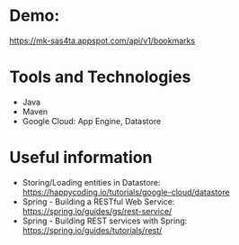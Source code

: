 # Demo:

https://mk-sas4ta.appspot.com/api/v1/bookmarks

# Tools and Technologies

- Java
- Maven
- Google Cloud: App Engine, Datastore

# Useful information

- Storing/Loading entities in Datastore: https://happycoding.io/tutorials/google-cloud/datastore
- Spring - Building a RESTful Web Service: https://spring.io/guides/gs/rest-service/
- Spring - Building REST services with Spring: https://spring.io/guides/tutorials/rest/